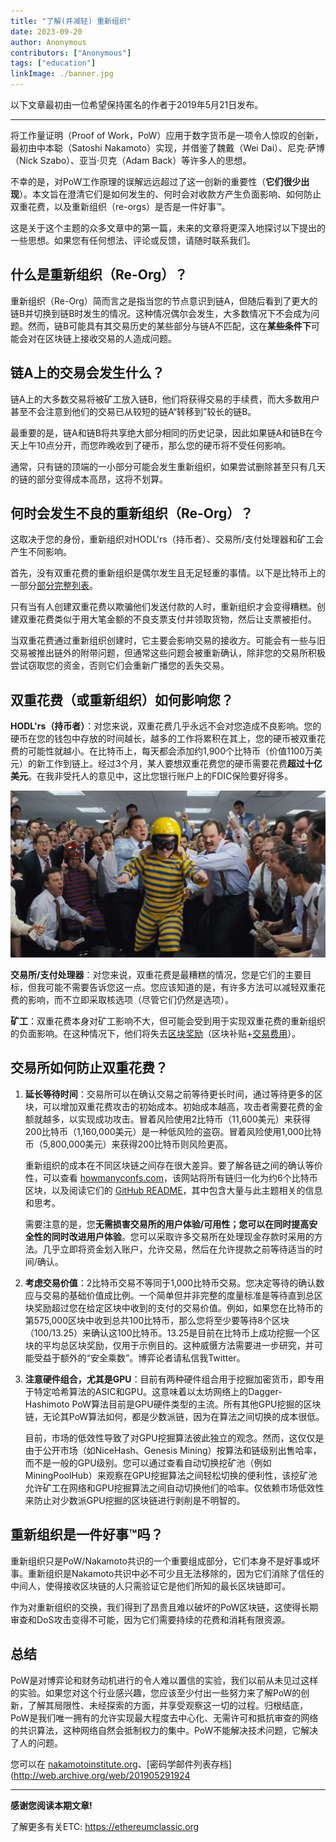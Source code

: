 ```yaml
---
title: "了解(并减轻) 重新组织"
date: 2023-09-20
author: Anonymous
contributors: ["Anonymous"]
tags: ["education"]
linkImage: ./banner.jpg
---
```


以下文章最初由一位希望保持匿名的作者于2019年5月21日发布。

---

将工作量证明（Proof of Work，PoW）应用于数字货币是一项令人惊叹的创新，最初由中本聪（Satoshi Nakamoto）实现，并借鉴了魏戴（Wei Dai）、尼克·萨博（Nick Szabo）、亚当·贝克（Adam Back）等许多人的思想。

不幸的是，对PoW工作原理的误解远远超过了这一创新的重要性（**它们很少出现**）。本文旨在澄清它们是如何发生的、何时会对收款方产生负面影响、如何防止双重花费，以及重新组织（re-orgs）是否是一件好事™。

这是关于这个主题的众多文章中的第一篇，未来的文章将更深入地探讨以下提出的一些思想。如果您有任何想法、评论或反馈，请随时联系我们。

## 什么是重新组织（Re-Org）？

重新组织（Re-Org）简而言之是指当您的节点意识到链A，但随后看到了更大的链B并切换到链B时发生的情况。这种情况偶尔会发生，大多数情况下不会成为问题。然而，链B可能具有其交易历史的某些部分与链A不匹配，这在**某些条件下**可能会对在区块链上接收交易的人造成问题。

## 链A上的交易会发生什么？

链A上的大多数交易将被矿工放入链B，他们将获得交易的手续费，而大多数用户甚至不会注意到他们的交易已从较短的链A“转移到”较长的链B。

最重要的是，链A和链B将共享绝大部分相同的历史记录，因此如果链A和链B在今天上午10点分开，而您昨晚收到了硬币，那么您的硬币将不受任何影响。

通常，只有链的顶端的一小部分可能会发生重新组织，如果尝试删除甚至只有几天的链的部分变得成本高昂，这将不划算。

## 何时会发生不良的重新组织（Re-Org）？

这取决于您的身份，重新组织对HODL'rs（持币者）、交易所/支付处理器和矿工会产生不同影响。

首先，没有双重花费的重新组织是偶尔发生且无足轻重的事情。以下是比特币上的一部分[部分完整列表](http://web.archive.org/web/20190529192405/https://www.blockchain.com/btc/orphaned-blocks)。

只有当有人创建双重花费以欺骗他们发送付款的人时，重新组织才会变得糟糕。创建双重花费类似于用大笔金额的不良支票支付并领取货物，然后让支票被拒付。

当双重花费通过重新组织创建时，它主要会影响交易的接收方。可能会有一些与旧交易被推出链外的附带问题，但通常这些问题会被重新确认，除非您的交易所积极尝试窃取您的资金，否则它们会重新广播您的丢失交易。

## 双重花费（或重新组织）如何影响您？

**HODL'rs（持币者）**：对您来说，双重花费几乎永远不会对您造成不良影响。您的硬币在您的钱包中存放的时间越长，越多的工作将累积在其上，您的硬币被双重花费的可能性就越小。在比特币上，每天都会添加约1,900个比特币（价值1100万美元）的新工作到链上。经过3个月，某人要想双重花费您的硬币需要花费**超过十亿美元**。在我非受托人的意见中，这比您银行账户上的FDIC保险要好得多。

![安全第一。](banner.jpg)

**交易所/支付处理器**：对您来说，双重花费是最糟糕的情况，您是它们的主要目标，但我可能不需要告诉您这一点。您应该知道的是，有许多方法可以减轻双重花费的影响，而不立即采取核选项（尽管它们仍然是选项）。

**矿工**：双重花费本身对矿工影响不大，但可能会受到用于实现双重花费的重新组织的负面影响。在这种情况下，他们将失去[区块奖励](http://web.archive.org/web/20190529192405/https://bitcoin.org/en/glossary/block-reward)（区块补贴+[交易费用](http://web.archive.org/web/20190529192405/https://bitcoin.org/en/glossary/transaction-fee)）。

## 交易所如何防止双重花费？

1. **延长等待时间**：交易所可以在确认交易之前等待更长时间，通过等待更多的区块，可以增加双重花费攻击的初始成本。初始成本越高，攻击者需要花费的金额就越多，以实现成功攻击。冒着风险使用2比特币（11,600美元）来获得200比特币（1,160,000美元）是一种低风险的盗窃。冒着风险使用1,000比特币（5,800,000美元）来获得200比特币则风险更高。

   重新组织的成本在不同区块链之间存在很大差异。要了解各链之间的确认等价性，可以查看 [howmanyconfs.com](http://web.archive.org/web/20190529192405/https://howmanyconfs.com/)，该网站将所有链归一化为约6个比特币区块，以及阅读它们的 [GitHub README](http://web.archive.org/web/20190529192405/https://github.com/lukechilds/howmanyconfs.com#how-are-these-values-calculated)，其中包含大量与此主题相关的信息和思考。

   需要注意的是，您**无需损害交易所的用户体验/可用性；您可以在同时提高安全性的同时改进用户体验**。您可以采取许多交易所在处理现金存款时采用的方法。几乎立即将资金划入账户，允许交易，然后在允许提款之前等待适当的时间/确认。

2. **考虑交易价值**：2比特币交易不等同于1,000比特币交易。您决定等待的确认数应与交易的基础价值成比例。一个简单但并非完整的度量标准是等待直到总区块奖励超过您在给定区块中收到的支付的交易价值。例如，如果您在比特币的第575,000区块中收到总共100比特币，那么您将至少要等待8个区块（100/13.25）来确认这100比特币。13.25是目前在比特币上成功挖掘一个区块的平均总区块奖励，仅用于示例目的。这种威慑方法需要进一步研究，并可能受益于额外的“安全乘数”。博弈论者请私信我Twitter。

3. **注意硬件组合，尤其是GPU**：目前有两种硬件组合用于挖掘加密货币，即专用于特定哈希算法的ASIC和GPU。这意味着以太坊网络上的Dagger-Hashimoto PoW算法目前是GPU硬件类型的主流。所有其他GPU挖掘的区块链，无论其PoW算法如何，都是少数派链，因为在算法之间切换的成本很低。

   目前，市场的低效性导致了对GPU挖掘算法彼此独立的观念。然而，这仅仅是由于公开市场（如NiceHash、Genesis Mining）按算法和链级别出售哈率，而不是一般的GPU级别。您可以通过查看自动切换挖矿池（例如MiningPoolHub）来观察在GPU挖掘算法之间轻松切换的便利性，该挖矿池允许矿工在网络和GPU挖掘算法之间自动切换他们的哈率。仅依赖市场低效性来防止对少数派GPU挖掘的区块链进行剥削是不明智的。

## 重新组织是一件好事™吗？

重新组织只是PoW/Nakamoto共识的一个重要组成部分，它们本身不是好事或坏事。重新组织是Nakamoto共识中必不可少且无法移除的，因为它们消除了信任的中间人，使得接收区块链的人只需验证它是他们所知的最长区块链即可。

作为对重新组织的交换，我们得到了昂贵且难以破坏的PoW区块链，这使得长期审查和DoS攻击变得不可能，因为它们需要持续的花费和消耗有限资源。

## 总结

PoW是对博弈论和财务动机进行的令人难以置信的实验，我们以前从未见过这样的实验。如果您对这个行业感兴趣，您应该至少付出一些努力来了解PoW的创新，了解其局限性、未经探索的方面，并享受观察这一切的过程。归根结底，PoW是我们唯一拥有的允许实现最大程度去中心化、无需许可和抵抗审查的网络的共识算法，这种网络自然会抵制权力的集中。PoW不能解决技术问题，它解决了人的问题。

您可以在 [nakamotoinstitute.org](http://web.archive.org/web/20190529192405/https://nakamotoinstitute.org/)、[密码学邮件列表存档](http://web.archive.org/web/201905291924

---

**感谢您阅读本期文章!**

了解更多有关ETC: https://ethereumclassic.org
